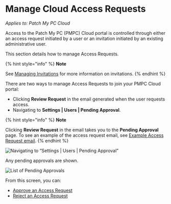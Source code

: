 # Manage Cloud Access Requests

_Applies to: Patch My PC Cloud_

Access to the Patch My PC (PMPC) Cloud portal is controlled through either an access request initiated by a user or an invitation initiated by an existing administrative user.

This section details how to manage Access Requests.

{% hint style="info" %}
**Note**

See [Managing Invitations](../manage-cloud-invitations/) for more information on invitations.
{% endhint %}

There are two ways to manage Access Requests to join your PMPC Cloud portal:

* Clicking **Review Request** in the email generated when the user requests access.
* Navigating to **Settings | Users | Pending Approval**.

{% hint style="info" %}
**Note**

Clicking **Review Request** in the email takes you to the **Pending Approval** page. To see an example of the access request email, see [Example Access Request email](../../../cloud-reference/cloud-email-reference/example-cloud-access-request-email.md).
{% endhint %}

![Navigating to “Settings | Users | Pending Approval”](../../../../.gitbook/assets/image-\(693\).png)

Any pending approvals are shown.

![List of Pending Approvals](../../../../.gitbook/assets/image-\(618\).png)

From this screen, you can:

* [Approve an Access Request](approve-a-cloud-access-request.md)
* [Reject an Access Request](reject-a-cloud-access-request.md)
